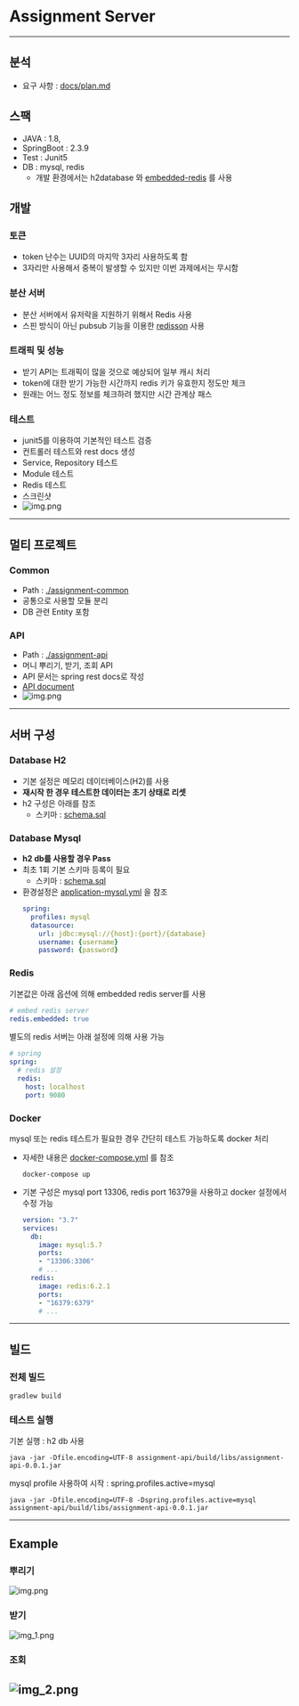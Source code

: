 # Assignment Server

---

## 분석
- 요구 사항 : [docs/plan.md](docs/plan.md)

## 스팩
- JAVA : 1.8, 
- SpringBoot : 2.3.9
- Test : Junit5
- DB : mysql, redis
  - 개발 환경에서는 h2database 와 [embedded-redis](https://github.com/ozimov/embedded-redis) 를 사용

## 개발

### 토큰
- token 난수는 UUID의 마지막 3자리 사용하도록 함
- 3자리만 사용해서 중복이 발생할 수 있지만 이번 과제에서는 무시함
  
### 분산 서버 
- 분산 서버에서 유저락을 지원하기 위해서 Redis 사용
- 스핀 방식이 아닌 pubsub 기능을 이용한 [redisson](https://github.com/redisson/redisson) 사용  

### 트래픽 및 성능
- 받기 API는 트래픽이 많을 것으로 예상되어 일부 캐시 처리
- token에 대한 받기 가능한 시간까지 redis 키가 유효한지 정도만 체크
- 원래는 어느 정도 정보를 체크하려 했지만 시간 관계상 패스

### 테스트 
- junit5를 이용하여 기본적인 테스트 검증
- 컨트롤러 테스트와 rest docs 생성 
- Service, Repository 테스트
- Module 테스트
- Redis 테스트
- 스크린샷
- ![img.png](docs/screenshot/junit_01.png)

---
## 멀티 프로젝트
### Common
- Path : [./assignment-common](./assignment-common)
- 공통으로 사용할 모듈 분리
- DB 관련 Entity 포함

### API 
- Path : [./assignment-api](./assignment-api) 
- 머니 뿌리기, 받기, 조회 API
- API 문서는 spring rest docs로 작성
- [API document](https://plzhans.github.io/test-assignment-kakaopay/assignment-api-document.html)
- ![img.png](docs/screenshot/restdoc_01)

---

## 서버 구성

### Database H2
- 기본 설정은 메모리 데이터베이스(H2)를 사용
- **재시작 한 경우 테스트한 데이터는 초기 상태로 리셋**
- h2 구성은 아래를 참조
  - 스키마 : [schema.sql](./assignment-common/src/main/resources/db/h2/schema.sql)

### Database Mysql

- **h2 db를 사용할 경우 Pass**
- 최초 1회 기본 스키마 등록이 필요
  - 스키마 : [schema.sql](./assignment-common/src/main/resources/db/mysql/schema.sql)
- 환경설정은 [application-mysql.yml](./assignment-api/src/main/resources/application-mysql.yml) 을 참조
  ```yaml
  spring:
    profiles: mysql
    datasource:
      url: jdbc:mysql://{host}:{port}/{database}
      username: {username}
      password: {password}
  ```

### Redis

기본값은 아래 옵션에 의해 embedded redis server를 사용
```yaml
# embed redis server
redis.embedded: true
```

별도의 redis 서버는 아래 설정에 의해 사용 가능
```yaml
# spring
spring:
  # redis 설정
  redis:
    host: localhost
    port: 9080
```

### Docker
mysql 또는 redis 테스트가 필요한 경우 간단히 테스트 가능하도록 docker 처리

- 자세한 내용은 [docker-compose.yml](./docker-compose.yml) 를 참조
  ```
  docker-compose up
  ```
  
- 기본 구성은 mysql port 13306, redis port 16379을 사용하고 docker 설정에서 수정 가능
    ```yaml
    version: "3.7"
    services:
      db:
        image: mysql:5.7
        ports:
        - "13306:3306"
        # ...
      redis:
        image: redis:6.2.1
        ports:
        - "16379:6379"
        # ...
    ```
---

## 빌드

### 전체 빌드
```
gradlew build
```

### 테스트 실행
기본 실행 : h2 db 사용
```
java -jar -Dfile.encoding=UTF-8 assignment-api/build/libs/assignment-api-0.0.1.jar
```

mysql profile 사용하여 시작 : spring.profiles.active=mysql
```
java -jar -Dfile.encoding=UTF-8 -Dspring.profiles.active=mysql assignment-api/build/libs/assignment-api-0.0.1.jar
```

---
## Example
### 뿌리기
![img.png](docs/screenshot/postman_01.png)

### 받기
![img_1.png](docs/screenshot/postman_02.png)

### 조회
![img_2.png](docs/screenshot/postman_03.png)
--- 